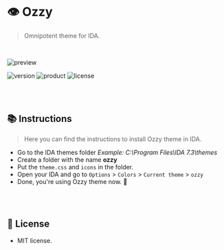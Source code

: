 # 👁 Ozzy
> Omnipotent theme for IDA.

<br>

![preview](https://i.imgur.com/dgR5otl.png)

![version](https://img.shields.io/badge/VERSION-1.0.0-brightgreen.svg?style=for-the-badge)
![product](https://img.shields.io/badge/IDA-7.0.+-purple.svg?style=for-the-badge)
![license](https://img.shields.io/badge/LICENSE-MIT-blue.svg?style=for-the-badge)

<br><br>

## 📚 Instructions
> Here you can find the instructions to install Ozzy theme in IDA.

* Go to the IDA themes folder
*Example: C:\Program Files\IDA 7.3\themes*
* Create a folder with the name **ozzy**
* Put the `theme.css` and `icons` in the folder.
* Open your IDA and go to `Options` > `Colors` > `Current theme` > `ozzy`
* Done, you're using Ozzy theme now. 🤩

<br><br>

## 📄 License
- MIT license.